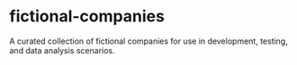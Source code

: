# fictional-companies
A curated collection of fictional companies for use in development, testing, and data analysis scenarios.
